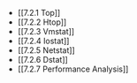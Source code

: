 

- [[7.2.1 Top]]
- [[7.2.2 Htop]]
- [[7.2.3 Vmstat]]
- [[7.2.4 Iostat]]
- [[7.2.5 Netstat]]
- [[7.2.6 Dstat]]
- [[7.2.7 Performance Analysis]]
  